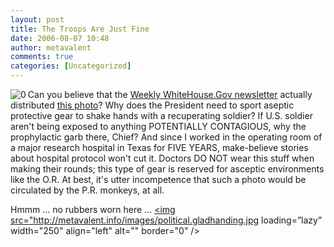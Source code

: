 ```yaml
---
layout: post
title: The Troops Are Just Fine
date: 2006-08-07 10:48
author: metavalent
comments: true
categories: [Uncategorized]
---
```

<!--Lead Photo --><a href="http://metavalent.info/images/sterile.handshake.jpg"><img src="http://img335.imageshack.us/img335/1304/200608012d03841250hcs7.jpg loading=”lazy” width="140" alt="0" align="left" border="0" /></a><!-- Commentary -->Can you believe that the <a href="http://www.whitehouse.gov/news/">Weekly WhiteHouse.Gov newsletter</a> actually distributed <a href="http://metavalent.info/images/sterile.handshake.jpg">this photo</a>?  Why does the President need to sport aseptic protective gear to shake hands with a recuperating soldier?  If U.S. soldier aren't being exposed to anything  POTENTIALLY CONTAGIOUS, why the prophylactic garb there, Chief?  And since I worked in the operating room of a major research hospital in Texas for FIVE YEARS, make-believe stories about hospital protocol won't cut it.  Doctors DO NOT wear this stuff when making their rounds; this type of gear is reserved for asceptic environments like the O.R.  At best, it's utter incompetence that such a photo would be circulated by the P.R. monkeys, at all.

Hmmm ... no rubbers worn here ...
<a href="http://metavalent.info/images/political.gladhanding.jpg"><img src="http://metavalent.info/images/political.gladhanding.jpg loading=”lazy” width="250" align="left" alt="" border="0" /></a><a href="http://metavalent.info/images/poster07.jpg"><img src="http://metavalent.info/images/poster07.jpg" alt="" border="0" /></a>
